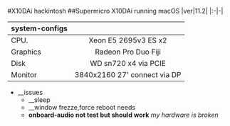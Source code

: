 #X10DAi hackintosh
##Supermicro X10DAi running macOS
|ver|11.2|
|:-|-|

|system-configs||
|:-|:-:|
|CPU.|Xeon E5 2695v3 ES x2|
|Graphics|Radeon Pro Duo Fiji |
|Disk|WD sn720 x4 via PCIE|
|Monitor|3840x2160 27' connect via DP|
* __issues
  * __sleep
  * __window frezze,force reboot needs
  * __onboard-audio not test but should work__ *my hardware is broken*




